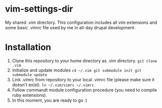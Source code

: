 vim-settings-dir
================

My shared .vim directory. 
This configuration includes all vim extensions and some basic .vimrc file used by me in all-day drupal development.

Installation
================
1. Clone this repository to your home directory as .vim directory. 
`git clone .vim
`
2. Initialize and update modules
`cd ~/.vim
 git submodule init
 git submodule update`
3. Link .vimrc from repository to your local .vimrc file (please make sure it doesn't exist).
`ln ~/.vim/vimrc ~/.vimrc`
4. Follow commandt module configuration procedure (you need to compile ruby extensions).
5. In this moment, you are ready to go :)